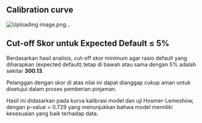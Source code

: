 ## Calibration curve
![Uploading image.png…]()

## Cut-off Skor untuk Expected Default ≤ 5%

Berdasarkan hasil analisis, cut-off skor minimum agar rasio default yang diharapkan (expected default) tetap di bawah atau sama dengan 5% adalah sekitar **300.13**.

Pelanggan dengan skor di atas nilai ini dapat dianggap cukup aman untuk disetujui dalam proses pemberian pinjaman.

Hasil ini didasarkan pada kurva kalibrasi model dan uji Hosmer-Lemeshow, dengan p-value = 0.729 yang menunjukkan bahwa model memiliki kesesuaian yang baik terhadap data.
